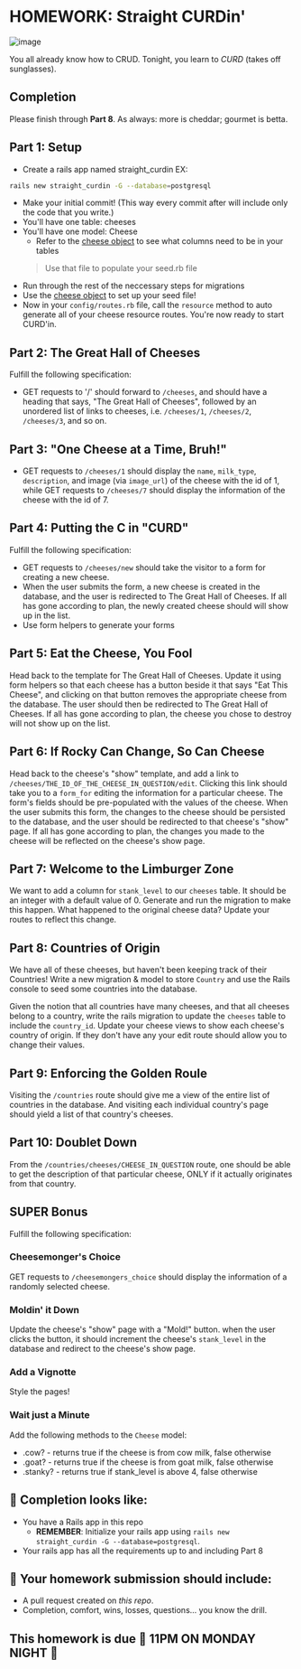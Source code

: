 # HOMEWORK: Straight CURDin'

![image](https://media.giphy.com/media/332SpoiZo7ToI/giphy.gif)

You all already know how to CRUD. Tonight, you learn to *CURD* (takes off sunglasses).

## Completion

Please finish through __Part 8__. As always: more is cheddar; gourmet is betta.

## Part 1: Setup

- Create a rails app named straight_curdin EX:
```bash
rails new straight_curdin -G --database=postgresql
```
- Make your initial commit! (This way every commit after will include only the code that you write.)
- You'll have one table: cheeses 
- You'll have one model: Cheese
   - Refer to the [cheese object](./straight_curdin_seeds.rb) to see what columns need to be in your tables
    > Use that file to populate your seed.rb file
- Run through the rest of the neccessary steps for migrations
- Use the [cheese object](./straight_curdin_seeds.rb) to set up your seed file!
- Now in your `config/routes.rb` file, call the `resource` method to auto generate all of your cheese resource routes. You're now ready to start CURD'in.

## Part 2: The Great Hall of Cheeses

Fulfill the following specification:

- GET requests to '/' should forward to `/cheeses`, and should have a heading that says, "The Great Hall of Cheeses", followed by an unordered list of links to cheeses, i.e. `/cheeses/1`, `/cheeses/2`, `/cheeses/3`, and so on.

## Part 3: "One Cheese at a Time, Bruh!"

- GET requests to `/cheeses/1` should display the `name`, `milk_type`, `description`, and image (via `image_url`) of the cheese with the id of 1, while GET requests to `/cheeses/7` should display the information of the cheese with the id of 7.

## Part 4: Putting the C in "CURD"

Fulfill the following specification:

- GET requests to `/cheeses/new` should take the visitor to a form for creating a new cheese.
- When the user submits the form, a new cheese is created in the database, and the user is redirected to The Great Hall of Cheeses. If all has gone according to plan, the newly created cheese should will show up in the list.
- Use form helpers to generate your forms

## Part 5: Eat the Cheese, You Fool

Head back to the template for The Great Hall of Cheeses. Update it using form helpers so that each cheese has a button beside it that says "Eat This Cheese", and clicking on that button removes the appropriate cheese from the database. The user should then be redirected to The Great Hall of Cheeses. If all has gone according to plan, the cheese you chose to destroy will not show up on the list.

## Part 6: If Rocky Can Change, So Can Cheese

Head back to the cheese's "show" template, and add a link to `/cheeses/THE_ID_OF_THE_CHEESE_IN_QUESTION/edit`. Clicking this link should take you to a `form_for` editing the information for a particular cheese. The form's fields should be pre-populated with the values of the cheese. When the user submits this form, the changes to the cheese should be persisted to the database, and the user should be redirected to that cheese's "show" page. If all has gone according to plan, the changes you made to the cheese will be reflected on the cheese's show page.

## Part 7: Welcome to the Limburger Zone

We want to add a column for `stank_level` to our `cheeses` table. It should be an integer with a default value of 0. Generate and run the migration to make this happen. What happened to the original cheese data? Update your routes to reflect this change.

## Part 8: Countries of Origin

We have all of these cheeses, but haven't been keeping track of their Countries!
Write a new migration & model to store `Country` and use the Rails console to seed some countries into the database.

Given the notion that all countries have many cheeses, and that all cheeses belong to a country, write the rails migration to update the `cheeses` table to include the `country_id`. Update your cheese views to show each cheese's country of origin. If they don't have any your edit route should allow you to change their values.

## Part 9: Enforcing the Golden Roule

Visiting the `/countries` route should give me a view of the entire list of countries in the database. And visiting each individual country's page should yield a list of that country's cheeses.

## Part 10: Doublet Down

From the `/countries/cheeses/CHEESE_IN_QUESTION` route, one should be able to get the description of that particular cheese, ONLY if it actually originates from that country.

## SUPER Bonus

Fulfill the following specification:

### Cheesemonger's Choice

GET requests to `/cheesemongers_choice` should display the information of a randomly selected cheese.

### Moldin' it Down

Update the cheese's "show" page with a "Mold!" button. when the user clicks the button, it should increment the cheese's `stank_level` in the database and redirect to the cheese's show page.

### Add a Vignotte

Style the pages!

### Wait just a Minute

Add the following methods to the `Cheese` model:

- .cow? - returns true if the cheese is from cow milk, false otherwise
- .goat? - returns true if the cheese is from goat milk, false otherwise
- .stanky? - returns true if stank_level is above 4, false otherwise

## 🚀 Completion looks like:

- You have a Rails app in this repo
    - **REMEMBER**: Initialize your rails app using `rails new straight_curdin -G --database=postgresql`.
- Your rails app has all the requirements up to and including Part 8

## 🚀 Your homework submission should include:

- A pull request created on _this repo_.
- Completion, comfort, wins, losses, questions... you know the drill.

## This homework is due 🚨 11PM ON MONDAY NIGHT 🚨
